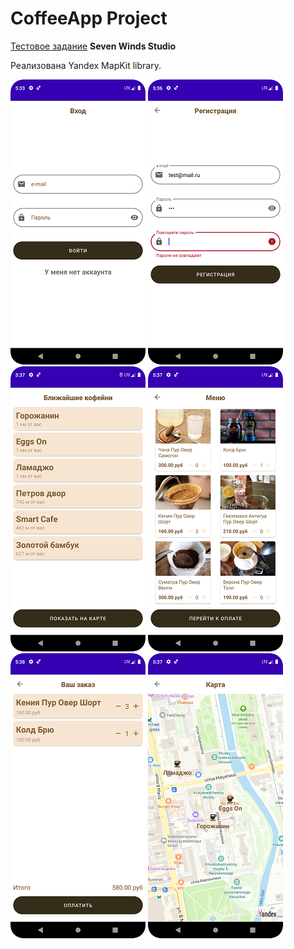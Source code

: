 # CoffeeApp Project

[Тестовое задание](https://docs.google.com/document/d/17Jl7Hcmj_DVum8JJU8HthORNRvvKFZgZe-mT2WQ2ZSg/edit) **Seven Winds Studio**

Реализована Yandex MapKit library.

![app img](./login.png)
![app img](./reg.png)
![app img](./shops.png)
![app img](./menu.png)
![app img](./order.png)
![app img](./maps.png)
